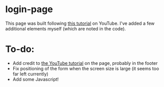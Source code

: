 # login-page

This page was built following [this tutorial](https://www.youtube.com/watch?v=9g7rFjOuggU) on YouTube. I've added a few additional elements myself (which are noted in the code).

# To-do:
* Add credit to [the YouTube tutorial](https://www.youtube.com/watch?v=9g7rFjOuggU) on the page, probably in the footer
* Fix positioning of the form when the screen size is large (it seems too far left currently)
* Add some Javascript!
